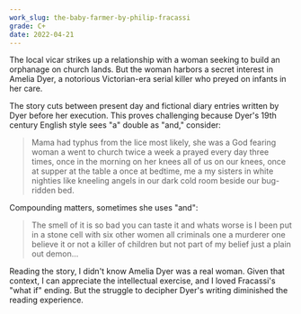 ```yaml
---
work_slug: the-baby-farmer-by-philip-fracassi
grade: C+
date: 2022-04-21
---
```


The local vicar strikes up a relationship with a woman seeking to build an orphanage on church lands. But the woman harbors a secret interest in Amelia Dyer, a notorious Victorian-era serial killer who preyed on infants in her care.

<!-- end -->

The story cuts between present day and fictional diary entries written by Dyer before her execution. This proves challenging because Dyer's 19th century English style sees "a" double as "and," consider:

> Mama had typhus from the lice most likely, she was a God fearing woman a went to church twice a week a prayed every day three times, once in the morning on her knees all of us on our knees, once at supper at the table a once at bedtime, me a my sisters in white nighties like kneeling angels in our dark cold room beside our bug-ridden bed.

Compounding matters, sometimes she uses "and":

> The smell of it is so bad you can taste it and whats worse is I been put in a stone cell with six other women all criminals one a murderer one believe it or not a killer of children but not part of my belief just a plain out demon...

Reading the story, I didn't know Amelia Dyer was a real woman. Given that context, I can appreciate the intellectual exercise, and I loved Fracassi's "what if" ending. But the struggle to decipher Dyer's writing diminished the reading experience.

